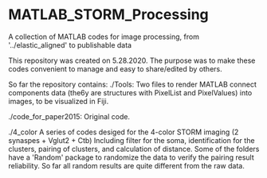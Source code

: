 # MATLAB_STORM_Processing
A collection of MATLAB codes for image processing, from '../elastic_aligned' to publishable data

This repository was created on 5.28.2020. The purpose was to make these codes convenient to manage and easy to share/edited by others. 

So far the repository contains: 
./Tools: 
  Two files to render MATLAB connect components data (the6y are structures with PixelList and PixelValues) into images, to be visualized in Fiji. 
 
./code_for_paper2015: 
  Original code. 

./4_color
  A series of codes desiged for the 4-color STORM imaging (2 synaspes + Vglut2 + Ctb)
  Including filter for the soma, identification for the clusters, pairing of clusters, and calculation of distance. 
  Some of the folders have a 'Random' package to randomize the data to verify the pairing result reliability. So far all random results are quite different from the raw data. 
